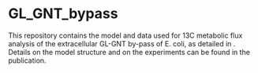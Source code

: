 # GL_GNT_bypass

This repository contains the model and data used for 13C metabolic flux analysis of the extracellular GL-GNT by-pass of E. coli, as detailed in <REF>. Details on the model structure and on the experiments can be found in the publication.
